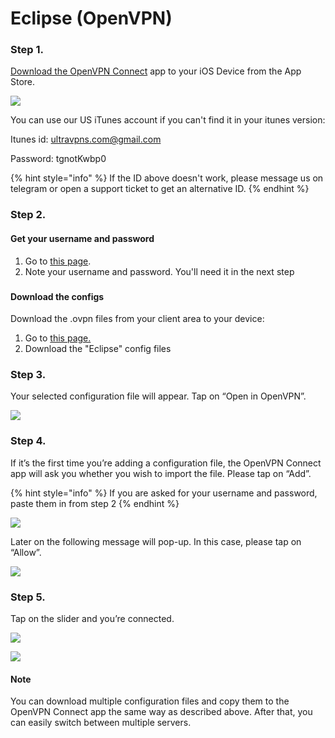 # Eclipse \(OpenVPN\)

### Step 1.

[Download the OpenVPN Connect](https://itunes.apple.com/us/app/openvpn-connect/id590379981?mt=8) app to your iOS Device from the App Store.

![](https://buffered.com/wp-content/uploads/2018/10/Screenshot_1.png)

You can use our US iTunes account if you can't find it in your itunes version:

Itunes id: ultravpns.com@gmail.com

Password: tgnotKwbp0

{% hint style="info" %}
If the ID above doesn't work, please message us on telegram or open a support ticket to get an alternative ID.
{% endhint %}

### Step 2.

#### Get your username and password

1. Go to [this page](https://wannaflix.com/eclipse.php).
2. Note your username and password. You'll need it in the next step

### 

#### Download the configs 

Download the .ovpn files from your client area to your device:

1. Go to [this page.](https://wannaflix.com/eclipse.php)
2. Download the "Eclipse" config files

### Step 3.

Your selected configuration file will appear. Tap on “Open in OpenVPN”.

![](https://buffered.com/wp-content/uploads/2018/10/Screenshot_5.png)

### Step 4.

If it’s the first time you’re adding a configuration file, the OpenVPN Connect app will ask you whether you wish to import the file. Please tap on “Add”. 

{% hint style="info" %}
If you are asked for your username and password, paste them in from step 2
{% endhint %}

![](https://buffered.com/wp-content/uploads/2018/10/Screenshot_6.png)

Later on the following message will pop-up. In this case, please tap on “Allow”.

![](https://buffered.com/wp-content/uploads/2018/10/Screenshot_7.png)

### Step 5.

Tap on the slider and you’re connected.

![](https://buffered.com/wp-content/uploads/2018/10/Screenshot_8.png)

![](https://buffered.com/wp-content/uploads/2018/10/Screenshot_9.png)

#### Note

You can download multiple configuration files and copy them to the OpenVPN Connect app the same way as described above. After that, you can easily switch between multiple servers.

